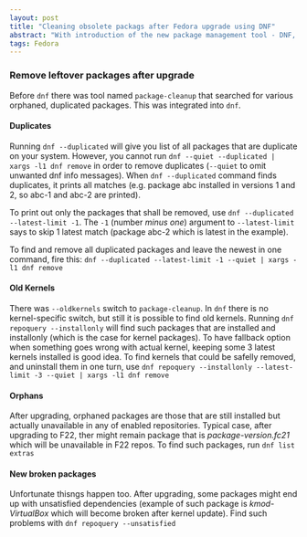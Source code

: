 ```yaml
---
layout: post
title: "Cleaning obsolete packags after Fedora upgrade using DNF"
abstract: "With introduction of the new package management tool - DNF, some tools originally available as YUM commands or supplementary apps are now available directly as DNF switches or commands."
tags: Fedora
---
```


### Remove leftover packages after upgrade

Before `dnf` there was tool named `package-cleanup` that searched for various orphaned, duplicated packages. This was integrated into `dnf`.

#### Duplicates

Running `dnf --duplicated` will give you list of all packages that are duplicate on your system. However, you cannot run `dnf --quiet --duplicated | xargs -l1 dnf remove` in order to remove duplicates (`--quiet` to omit unwanted dnf info messages). When `dnf --duplicated` command finds duplicates, it prints all matches (e.g. package abc installed in versions 1 and 2, so abc-1 and abc-2 are printed).

To print out only the packages that shall be removed, use `dnf --duplicated --latest-limit -1`. The `-1` (number _minus one_) argument to `--latest-limit` says to skip 1 latest match (package abc-2 which is latest in the example).

To find and remove all duplicated packages and leave the newest in one command, fire this: `dnf --duplicated --latest-limit -1 --quiet | xargs -l1 dnf remove`

#### Old Kernels

There was `--oldkernels` switch to `package-cleanup`. In `dnf` there is no kernel-specific switch, but still it is possible to find old kernels. Running `dnf repoquery --installonly` will find such packages that are installed and installonly (which is the case for kernel packages). To have fallback option when something goes wrong with actual kernel, keeping some 3 latest kernels installed is good idea. To find kernels that could be safelly removed, and uninstall them in one turn, use `dnf repoquery --installonly --latest-limit -3 --quiet | xargs -l1 dnf remove`

#### Orphans

After upgrading, orphaned packages are those that are still installed but actually unavailable in any of enabled repositories. Typical case, after upgrading to F22, ther might remain package that is _package-version.fc21_ which will be unavailable in F22 repos. To find such packages, run `dnf list extras`

#### New broken packages

Unfortunate thisngs happen too. After upgrading, some packages might end up with unsatisfied dependencies (example of such package is _kmod-VirtualBox_ which will become broken after kernel update). Find such problems with `dnf repoquery --unsatisfied`
